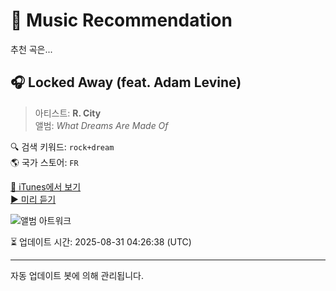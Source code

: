 
# 🎵 Music Recommendation

추천 곡은...

## 🎧 Locked Away (feat. Adam Levine)  
> 아티스트: **R. City**  
> 앨범: _What Dreams Are Made Of_  

🔍 검색 키워드: `rock+dream`  
🌎 국가 스토어: `FR`

[🔗 iTunes에서 보기](https://music.apple.com/fr/album/locked-away-feat-adam-levine/1031371160?i=1031371163&uo=4)  
[▶️ 미리 듣기](https://audio-ssl.itunes.apple.com/itunes-assets/AudioPreview125/v4/06/17/84/06178478-f04c-5c8a-a275-3343189a3c84/mzaf_2939757936273007052.plus.aac.p.m4a)

![앨범 아트워크](https://is1-ssl.mzstatic.com/image/thumb/Music115/v4/89/ef/93/89ef935b-8a7d-5c78-ba16-e02a82632913/dj.moqmmhzx.jpg/100x100bb.jpg)

⏳ 업데이트 시간: 2025-08-31 04:26:38 (UTC)

---
자동 업데이트 봇에 의해 관리됩니다.

